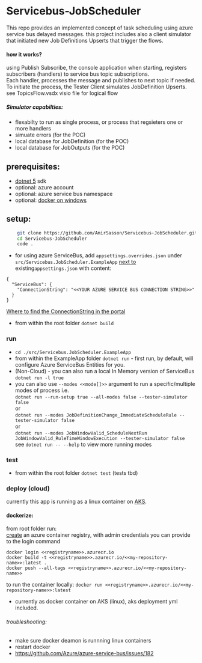 # Servicebus-JobScheduler
This repo provides an implemented concept of task scheduling using azure service bus delayed messages.
this project includes also a client simulator that initiated new Job Definitions Upserts that trigger the flows.
#### how it works?
using Publish Subscribe, the console application when starting, registers subscribers (handlers) to service bus topic subscriptions.  
Each handler, processes the message and publishes to next topic if needed.
To initiate the process, the Tester Client simulates JobDefinition Upserts.
see TopicsFlow.vsdx visio file for logical flow
##### Simulator capabilties:
- flexabilty to run as single process, or process that regsieters one or more handlers
- simuate errors (for the POC)
- local database for JobDefinition (for the POC)
- local database for JobOutputs  (for the POC)

## prerequisites:

- [dotnet 5](https://dotnet.microsoft.com/download) sdk
- optional: azure account
- optional: azure service bus namespace
- optional: [docker on windows](https://docs.docker.com/docker-for-windows/install/)

## setup:
```bash
    git clone https://github.com/AmirSasson/Servicebus-JobScheduler.git
    cd Servicebus-JobScheduler   
    code .
```
- for using azure ServiceBus, add `appsettings.overrides.json` under `src/Servicebus.JobScheduler.ExampleApp` <u>next to</u> existing`appsettings.json` with content:

```
{
  "ServiceBus": {
    "ConnectionString": "<<YOUR AZURE SERVICE BUS CONNECTION STRING>>"
  }
}
```
[Where to find the ConnectionString in the portal](https://social.msdn.microsoft.com/Forums/azure/en-US/c8edd9b5-76ea-4d93-8025-2e9d90b5ddf4/where-to-find-the-connectionstring-in-the-new-service-bus-portal)

- from within the root folder `dotnet build`
### run
- `cd ./src/Servicebus.JobScheduler.ExampleApp`
- from within the ExampleApp folder `dotnet run` - first run, by default, will configure Azure ServiceBus Entities for you.  
- (Non-Cloud) - you can also run a local In Memory version of ServiceBus `dotnet run -l true`
- you can also use `--modes <<mode[]>>` argument to run a specific/multiple modes of process i.e.  
   `dotnet run --run-setup true --all-modes false --tester-simulator false`    
   or  
    `dotnet run --modes JobDefinitionChange_ImmediateScheduleRule --tester-simulator false`  
   or  
   `dotnet run --modes JobWindowValid_ScheduleNextRun JobWindowValid_RuleTimeWindowExecution --tester-simulator false`  
   see `dotnet run -- --help` to view more running modes
### test
- from within the root folder `dotnet test` (tests tbd)


### deploy (cloud)
currently this app is running as a linux container on [AKS](https://docs.microsoft.com/en-us/azure/aks/).
#### dockerize:
from root folder run:  
[create](https://docs.microsoft.com/en-us/azure/container-registry/container-registry-get-started-portal) an azure container registry, with admin credentials you can provide to the login command  
```
docker login <<registryname>>.azurecr.io
docker build -t <<registryname>>.azurecr.io/<<my-repository-name>>:latest .
docker push --all-tags <<registryname>>.azurecr.io/<<my-repository-name>>
```
to run the container locally:
`docker run <<registryname>>.azurecr.io/<<my-repository-name>>:latest`
- currently as docker container on AKS (linux), aks deployment yml included.

###### troubleshooting:
- make sure docker deamon is runnning linux containers
- restart docker
- https://github.com/Azure/azure-service-bus/issues/182
